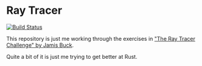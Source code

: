 # Ray Tracer

[![Build Status](https://api.cirrus-ci.com/github/hockeybuggy/ray_tracer.svg)](https://cirrus-ci.com/github/hockeybuggy/ray_tracer)

This repository is just me working through the exercises in ["The Ray Tracer
Challenge" by Jamis Buck](https://pragprog.com/book/jbtracer/the-ray-tracer-challenge).

Quite a bit of it is just me trying to get better at Rust.
